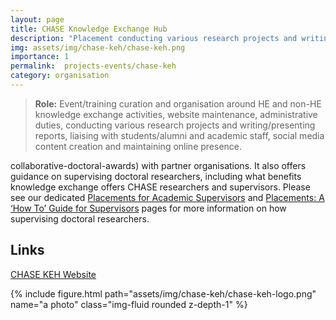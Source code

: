 ```yaml
---
layout: page
title: CHASE Knowledge Exchange Hub
description: "Placement conducting various research projects and writing/presenting reports (2022)"
img: assets/img/chase-keh/chase-keh.png
importance: 1
permalink:  projects-events/chase-keh
category: organisation
---
```


> **Role:** Event/training curation and organisation around HE and non-HE knowledge exchange activities, website maintenance, administrative duties, conducting various research projects and writing/presenting reports, liaising with students/alumni and academic staff, social media content creation and maintaining online presence.


collaborative-doctoral-awards) with partner organisations. It also offers guidance on supervising doctoral researchers, including what benefits knowledge exchange offers CHASE researchers and supervisors. Please see our dedicated [Placements for Academic Supervisors](https://www.chasekeh.co.uk/placements-for-supervisors) and [Placements: A ‘How To’ Guide for Supervisors](https://www.chasekeh.co.uk/placements-guide-for-supervisors) pages for more information on how supervising doctoral researchers.

## Links
[CHASE KEH Website](https://www.chasekeh.co.uk/)



<div class="row">
    <div class="col-sm mt-1 mt-md-0">
        {% include figure.html path="assets/img/chase-keh/chase-keh-logo.png" name="a photo" class="img-fluid rounded z-depth-1" %}
    </div>
</div>
